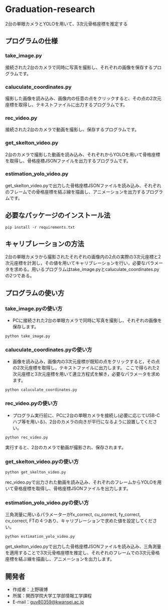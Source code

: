 # Graduation-research

2台の単眼カメラとYOLOを用いて、3次元骨格座標を推定する

## プログラムの仕様

### take_image.py

接続された2台のカメラで同時に写真を撮影し、それぞれの画像を保存するプログラムです。

### caluculate_coordinates.py

撮影した画像を読み込み、画像内の任意の点をクリックすると、その点の2次元座標を取得し、テキストファイルに出力するプログラムです。

### rec_video.py

接続された2台のカメラで動画を撮影し、保存するプログラムです。

### get_skelton_video.py

2台のカメラで撮影した動画を読み込み、それぞれからYOLOを用いて骨格座標を取得し、骨格座標JSONファイルを出力するプログラムです。

### estimation_yolo_video.py

get_skelton_video.pyで出力した骨格座標JSONファイルを読み込み、それぞれのフレームでの骨格座標を結ぶ線を描画し、アニメーションを出力するプログラムです。

## 必要なパッケージのインストール法

```
pip install -r requirements.txt
```

## キャリブレーションの方法

2台の単眼カメラから撮影されたそれぞれの画像内の2点の実際の3次元座標と2次元座標を計測し，その値を用いてキャリブレーションを行い，必要なパラメータを求める。用いるプログラムはtake_image.pyとcaluculate_coordinates.pyの2つである。

## プログラムの使い方

### take_image.pyの使い方

* PCに接続された2台の単眼カメラで同時に写真を撮影し、それぞれの画像を保存します。

```
python take_image.py
```

### caluculate_coordinates.pyの使い方

* 画像を読み込み，画像内の3次元座標が既知の点をクリックすると，その点の2次元座標を取得し，テキストファイルに出力します。
ここで得られた2次元座標と3次元座標を用いて連立方程式を解き，必要なパラメータを求めます。

```
python caluculate_coordinates.py
```

### rec_video.pyの使い方

* プログラム実行前に、PCに2台の単眼カメラを接続し(必要に応じてUSB-Cハブ等を用いる)、2台のカメラの向きが平行になるように設置してください。

```
python rec_video.py
```

実行すると、2台のカメラで動画が撮影され、保存されます。

### get_skelton_video.pyの使い方

```
python get_skelton_video.py
```

rec_video.pyで出力された動画を読み込み、それぞれのフレームからYOLOを用いて骨格座標を取得し、骨格座標JSONファイルを出力します。

### estimation_yolo_video.pyの使い方

三角測量に用いるパラメーターがfx_correct, cu_correct, fy_correct, cv_correct, FTの４つあり、キャリブレーションで求めた値を設定してください。

```
python estimation_yolo_video.py
```

get_skelton_video.pyで出力した骨格座標JSONファイルを読み込み、三角測量を適用することで3次元骨格座標を推定し、それぞれのフレームでの3次元骨格座標を結ぶ線を描画し、アニメーションを出力します。

## 開発者

* 作成者：上野瑛博
* 所属：関西学院大学工学部情報工学課程
* E-mail：guv80359@kwansei.ac.jp
